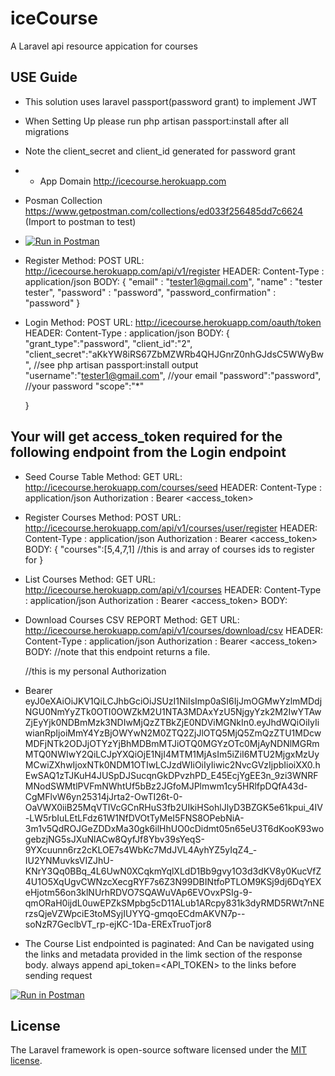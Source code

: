 # iceCourse

A Laravel  api resource appication for courses

## USE Guide
- This solution uses laravel passport(password grant) to implement JWT
- When Setting Up please run php artisan passport:install after all migrations
- Note the client_secret and client_id generated for password grant
- - App Domain http://icecourse.herokuapp.com
- Posman Collection https://www.getpostman.com/collections/ed033f256485dd7c6624 (Import to postman to test)
- [![Run in Postman](https://run.pstmn.io/button.svg)](https://app.getpostman.com/run-collection/ed033f256485dd7c6624)

- Register
    Method: POST
    URL: http://icecourse.herokuapp.com/api/v1/register
    HEADER: Content-Type : application/json
    BODY: 
    {
        "email" : "tester1@gmail.com",
        "name" : "tester tester",
        "password" : "password",
        "password_confirmation" : "password"
    }
- Login
    Method: POST
    URL: http://icecourse.herokuapp.com/oauth/token
    HEADER: Content-Type : application/json
    BODY: 
    {
        "grant_type":"password",
        "client_id":"2",
        "client_secret":"aKkYW8iRS67ZbMZWRb4QHJGnrZ0nhGJdsC5WWyBw", //see php artisan passport:install output
        "username":"tester1@gmail.com", //your email
        "password":"password", //your password
        "scope":"*"
    
    }
## Your will get access_token required for the following endpoint from the Login endpoint
- Seed Course Table
    Method: GET
    URL: http://icecourse.herokuapp.com/courses/seed
    HEADER: Content-Type : application/json
            Authorization : Bearer <access_token>
   

- Register Courses
    Method: POST
    URL: http://icecourse.herokuapp.com/api/v1/courses/user/register
    HEADER: Content-Type : application/json
            Authorization : Bearer <access_token>
    BODY: 
    {
	    "courses":[5,4,7,1] //this is and array of courses ids to register for
    }
- List Courses
    Method: GET
    URL: http://icecourse.herokuapp.com/api/v1/courses
    HEADER: Content-Type : application/json
            Authorization : Bearer <access_token>
    BODY: 
-   Download Courses CSV REPORT
    Method: GET
    URL: http://icecourse.herokuapp.com/api/v1/courses/download/csv
    HEADER: Content-Type : application/json
            Authorization : Bearer <access_token>
    BODY: 
    //note that this endpoint returns a file.

    //this is my personal Authorization
- Bearer  eyJ0eXAiOiJKV1QiLCJhbGciOiJSUzI1NiIsImp0aSI6IjJmOGMwYzlmMDdjNGU0NmYyZTk0OTI0OWZkM2U1NTA3MDAxYzU5NjgyYzk2M2IwYTAwZjEyYjk0NDBmMzk3NDIwMjQzZTBkZjE0NDViMGNkIn0.eyJhdWQiOiIyIiwianRpIjoiMmY4YzBjOWYwN2M0ZTQ2ZjJlOTQ5MjQ5ZmQzZTU1MDcwMDFjNTk2ODJjOTYzYjBhMDBmMTJiOTQ0MGYzOTc0MjAyNDNlMGRmMTQ0NWIwY2QiLCJpYXQiOjE1NjI4MTM1MjAsIm5iZiI6MTU2MjgxMzUyMCwiZXhwIjoxNTk0NDM1OTIwLCJzdWIiOiIyIiwic2NvcGVzIjpbIioiXX0.hEwSAQ1zTJKuH4JUSpDJSucqnGkDPvzhPD_E45EcjYgEE3n_9zi3WNRFMNodSWMtlPVFmNWhtUf5bBz2JGfoMJPlmwm1cy5HRlfpDQfA43d-CgMFlvW6yn25314jJrta2-OwTI26t-0-OaVWX0iiB25MqVTIVcGCnRHuS3fb2UIkiHSohlJlyD3BZGK5e61kpui_4IV-LW5rbIuLEtLFdz61W1NfDVOtTyMeI5FNS8OPebNiA-3m1v5QdROJGeZDDxMa30gk6ilHhUO0cDidmt05n65eU3T6dKooK93wogebzjNG5sJXuNlACw8QyfJf8Ybv39sYeqS-9YXcuunn6rz2cKLOE7s4WbKc7MdJVL4AyhYZ5yIqZ4_-IU2YNMuvksVIZJhU-KNrY3Qq0BBq_4L6UwN0XCqkmYqlXLdD1Bb9gvy1O3d3dKV8y0KucVfZ4U1O5XqUgvCWNzcXecgRYF7s6Z3N99DBINtfoPTLOM9KSj9dj6DqYEXeHjotm56on3klNUrhRDVO7SQAWuVAp6EVOvxPSIg-9-qmORaH0ijdL0uwEPZkSMpbg5cD11ALub1ARcpy831k3dyRMD5RWt7nNErzsQjeVZWpciE3toMSyjIUYYQ-gmqoECdmAKVN7p--soNzR7GeclbVT_rp-ejKC-1Da-ERExTruoTjor8
- The Course List endpointed is paginated: And Can be navigated using the links and metadata provided in the limk section of the response body. always append api_token=<API_TOKEN> to the links before sending request

[![Run in Postman](https://run.pstmn.io/button.svg)](https://app.getpostman.com/run-collection/ed033f256485dd7c6624)

## License

The Laravel framework is open-source software licensed under the [MIT license](https://opensource.org/licenses/MIT).
